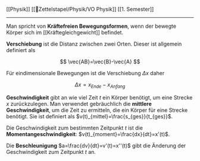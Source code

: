 [[Physik]] [[📂Zettelstapel/Physik/VO Physik]] [[1. Semester]]

---

Man spricht von **Kräftefreien Bewegungsformen**, wenn der bewegte Körper sich im [[Kräftegleichgewicht]] befindet.

**Verschiebung** ist die Distanz zwischen zwei Orten. Dieser ist allgemein definiert als

$$
\vec{AB}=\vec{B}-\vec{A}
$$

Für eindimensionale Bewegungen ist die Verschiebung $\Delta{x}$ daher

$$
\Delta{x}=x_{Ende}-x_{Anfang}
$$

**Geschwindigkeit** gibt an wie viel Zeit $t$ ein Körper benötigt, um eine Strecke $x$ zurückzulegen. Man verwendet gebräuchlich die **mittlere Geschwindigkeit**, um die Zeit zu ermitteln, die ein Körper für eine Strecke benötigt. Sie ist definiert als $v(t)_{mittel}=\frac{s_{ges}}{t_{ges}}$.

Die Geschwindigkeit zum bestimmten Zeitpunkt $t$ ist die **Momentangeschwindigkeit**: $v(t)_{moment}=\frac{dx}{dt}=x'(t)$.

Die **Beschleunigung** $a=\frac{dv}{dt}=v'(t)=x''(t)$ gibt die Änderung der Geschwindigkeit zum Zeitpunkt $t$ an.